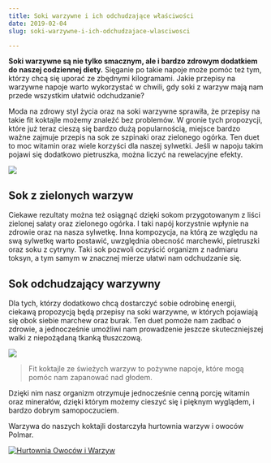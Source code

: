 ```yaml
---
title: Soki warzywne i ich odchudzające właściwości
date: 2019-02-04
slug: soki-warzywne-i-ich-odchudzajace-wlasciwosci

---
```

**Soki warzywne są nie tylko smacznym, ale i bardzo zdrowym dodatkiem do naszej codziennej diety.** Sięganie po takie napoje może pomóc też tym, którzy chcą się uporać ze zbędnymi kilogramami. Jakie przepisy na warzywne napoje warto wykorzystać w chwili, gdy soki z warzyw mają nam przede wszystkim ułatwić odchudzanie?

Moda na zdrowy styl życia oraz na soki warzywne sprawiła, że przepisy na takie fit koktajle możemy znaleźć bez problemów. W gronie tych propozycji, które już teraz cieszą się bardzo dużą popularnością, miejsce bardzo ważne zajmuje przepis na sok ze szpinaki oraz zielonego ogórka. Ten duet to moc witamin oraz wiele korzyści dla naszej sylwetki. Jeśli w napoju takim pojawi się dodatkowo pietruszka, można liczyć na rewelacyjne efekty.

![](/zielony_sok_warzywny.jpg)

## Sok z zielonych warzyw

Ciekawe rezultaty można też osiągnąć dzięki sokom przygotowanym z liści zielonej sałaty oraz zielonego ogórka. I taki napój korzystnie wpłynie na zdrowie oraz na nasza sylwetkę. Inna kompozycja, na którą ze względu na swą sylwetkę warto postawić, uwzględnia obecność marchewki, pietruszki oraz soku z cytryny. Taki sok pozwoli oczyścić organizm z nadmiaru toksyn, a tym samym w znacznej mierze ułatwi nam odchudzanie się.

## Sok odchudzający warzywny

Dla tych, którzy dodatkowo chcą dostarczyć sobie odrobinę energii, ciekawą propozycją będą przepisy na soki warzywne, w których pojawiają się obok siebie marchew oraz burak. Ten duet pomoże nam zadbać o zdrowie, a jednocześnie umożliwi nam prowadzenie jeszcze skuteczniejszej walki z niepożądaną tkanką tłuszczową.

![](/odchudzajacy_sok_warzywny.jpg)

> Fit koktajle ze świeżych warzyw to pożywne napoje, które mogą pomóc nam zapanować nad głodem.

Dzięki nim nasz organizm otrzymuje jednocześnie cenną porcję witamin oraz minerałów, dzięki którym możemy cieszyć się i pięknym wyglądem, i bardzo dobrym samopoczuciem.

Warzywa do naszych koktajli dostarczyła hurtownia warzyw i owoców Polmar.

[![Hurtownia Owoców i Warzyw](/hurtownia-warzyw-owocow.jpg "Polmar Warzywa")](https://polmar.net/kontakt)
